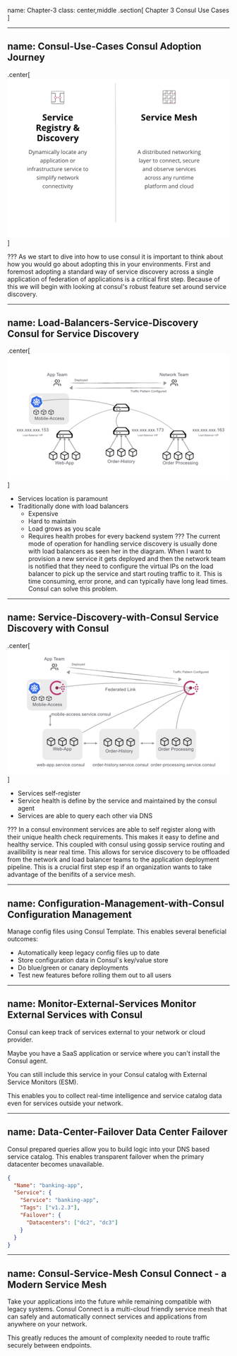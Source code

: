 name: Chapter-3
class: center,middle
.section[
Chapter 3
Consul Use Cases
]

---
name: Consul-Use-Cases
Consul Adoption Journey
-------------------------
.center[![:scale 70%](images/use_cases.png)]

???
As we start to dive into how to use consul it is important to think about how you would go about adopting this in your environments.  First and foremost adopting a standard way of service discovery across a single application of federation of applications is a critical first step.  Because of this we will begin with looking at consul's robust feature set around service discovery.

---
name: Load-Balancers-Service-Discovery
Consul for Service Discovery
-------------------------

.center[![:scale 70%](images/consul-service-discovery.001.png)]
* Services location is paramount
* Traditionally done with load balancers
   * Expensive
   * Hard to maintain
   * Load grows as you scale
   * Requires health probes for every backend system
???
The current mode of operation for handling service discovery is usually done with load balancers as seen her in the diagram.  When I want to provision a new service it gets deployed and then the network team is notified that they need to configure the virtual IPs on the load balancer to pick up the service and start routing traffic to it.  This is time consuming, error prone, and can typically have long lead times.  Consul can solve this problem.

---
name: Service-Discovery-with-Consul
Service Discovery with Consul
-------------------------
.center[![:scale 70%](images/consul-service-discovery.002.png)]
* Services self-register
* Service health is define by the service and maintained by the consul agent
* Services are able to query each other via DNS
   
???
In a consul environment services are able to self register along with their unique health check requirements.  This makes it easy to define and healthy service.  This coupled with consul using gossip service routing and availibility is near real time.  This allows for service discovery to be offloaded from the network and load balancer teams to the application deployment pipeline.  This is a crucial first step esp if an organization wants to take advantage of the benifits of a service mesh.

---
name: Configuration-Management-with-Consul
Configuration Management
-------------------------
Manage config files using Consul Template. This enables several beneficial outcomes:

* Automatically keep legacy config files up to date
* Store configuration data in Consul's key/value store
* Do blue/green or canary deployments
* Test new features before rolling them out to all users

---
name: Monitor-External-Services
Monitor External Services with Consul
-------------------------
Consul can keep track of services external to your network or cloud provider.

Maybe you have a SaaS application or service where you can't install the Consul agent.

You can still include this service in your Consul catalog with External Service Monitors (ESM).

This enables you to collect real-time intelligence and service catalog data even for services outside your network.

---
name: Data-Center-Failover
Data Center Failover
-------------------------
Consul prepared queries allow you to build logic into your DNS based service catalog. This enables transparent failover when the primary datacenter becomes unavailable.

```json
{
  "Name": "banking-app",
  "Service": {
    "Service": "banking-app",
    "Tags": ["v1.2.3"],
    "Failover": {
      "Datacenters": ["dc2", "dc3"]
    }
  }
}
```

---
name: Consul-Service-Mesh
Consul Connect - a Modern Service Mesh
-------------------------

Take your applications into the future while remaining compatible with legacy systems. Consul Connect is a multi-cloud friendly service mesh that can safely and automatically connect services and applications from anywhere on your network. 

This greatly reduces the amount of complexity needed to route traffic securely between endpoints.